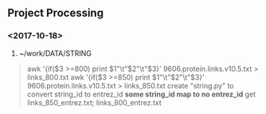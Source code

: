 ## Project Processing
### <2017-10-18>
1. ~/work/DATA/STRING
> awk '{if($3 >=800) print $1"\t"$2"\t"$3}' 9606.protein.links.v10.5.txt > links_800.txt
> awk '{if($3 >=850) print $1"\t"$2"\t"$3}' 9606.protein.links.v10.5.txt > links_850.txt
> create "string.py" to convert string\_id to entrez\_id **some string_id map to no entrez_id**
> get links_850_entrez.txt; links_800_entrez.txt
